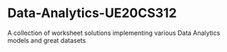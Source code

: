 # Data-Analytics-UE20CS312
A collection of worksheet solutions implementing various Data Analytics models and great datasets
